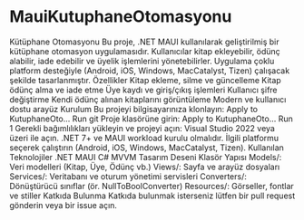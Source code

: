# MauiKutuphaneOtomasyonu
Kütüphane Otomasyonu 
Bu proje, .NET MAUI kullanılarak geliştirilmiş bir kütüphane otomasyon uygulamasıdır. Kullanıcılar kitap ekleyebilir, ödünç alabilir, iade edebilir ve üyelik işlemlerini yönetebilirler. Uygulama çoklu platform desteğiyle (Android, iOS, Windows, MacCatalyst, Tizen) çalışacak şekilde tasarlanmıştır.
Özellikler
Kitap ekleme, silme ve güncelleme
Kitap ödünç alma ve iade etme
Üye kaydı ve giriş/çıkış işlemleri
Kullanıcı şifre değiştirme
Kendi ödünç alınan kitaplarını görüntüleme
Modern ve kullanıcı dostu arayüz
Kurulum
Bu projeyi bilgisayarınıza klonlayın:
Apply to KutuphaneOto...
Run
git
Proje klasörüne girin:
Apply to KutuphaneOto...
Run
1
Gerekli bağımlılıkları yükleyin ve projeyi açın:
Visual Studio 2022 veya üzeri ile açın.
.NET 7+ ve MAUI workload kurulu olmalıdır.
İlgili platformu seçerek çalıştırın (Android, iOS, Windows, MacCatalyst, Tizen).
Kullanılan Teknolojiler
.NET MAUI
C#
MVVM Tasarım Deseni
Klasör Yapısı
Models/: Veri modelleri (Kitap, Üye, Ödünç vb.)
Views/: Sayfa ve arayüz dosyaları
Services/: Veritabanı ve oturum yönetimi servisleri
Converters/: Dönüştürücü sınıflar (ör. NullToBoolConverter)
Resources/: Görseller, fontlar ve stiller
Katkıda Bulunma
Katkıda bulunmak isterseniz lütfen bir pull request gönderin veya bir issue açın.
